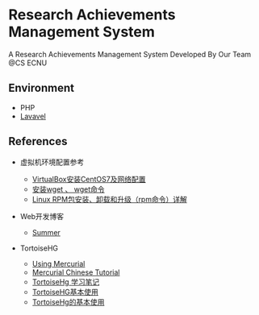 # Research Achievements Management System
A Research Achievements Management System Developed By Our Team @CS ECNU

## Environment
- PHP
- [Lavavel](https://laravel.com/docs/7.x)



## References
- 虚拟机环境配置参考
  - [VirtualBox安装CentOS7及网络配置](https://blog.csdn.net/xlyrh/article/details/104924101)
  - [安装wget 、 wget命令](https://blog.csdn.net/zanbin169/article/details/12871943)
  - [Linux RPM包安装、卸载和升级（rpm命令）详解](http://c.biancheng.net/view/2872.html)


- Web开发博客
  - [Summer](https://learnku.com/users/1)
- TortoiseHG
  - [Using Mercurial](http://irtfweb.ifa.hawaii.edu/~lockhart/hg.html#Getting_an_Existing_Repository_Cloning)
  - [Mercurial Chinese Tutorial](https://www.mercurial-scm.org/wiki/ChineseTutorialInstall)
  - [TortoiseHg 学习笔记](https://blog.csdn.net/xukai871105/article/details/25649331)
  - [TortoiseHG基本使用](https://blog.csdn.net/u012198575/article/details/89215714?utm_medium=distribute.pc_relevant.none-task-blog-BlogCommendFromMachineLearnPai2-1.nonecase&depth_1-utm_source=distribute.pc_relevant.none-task-blog-BlogCommendFromMachineLearnPai2-1.nonecase)
  - [TortoiseHg的基本使用](https://github.com/AllenWan14353/StudyNotes/blob/master/TortoiseHg/TortoiseHg%E4%BD%BF%E7%94%A8%E6%95%99%E7%A8%8B.md)
